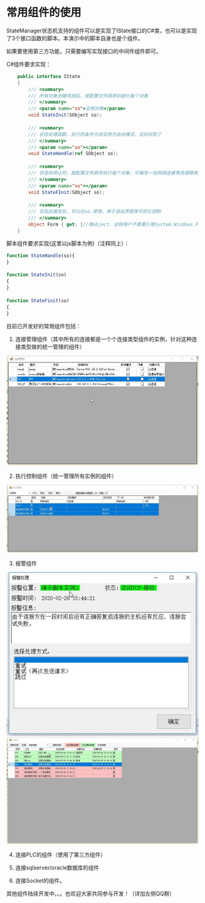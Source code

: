# 常用组件的使用
StateManager状态机支持的组件可以是实现了IState接口的C#类，也可以是实现了3个接口函数的脚本。本演示中的脚本自身也是个组件。

如果要使用第三方功能，只需要编写实现接口的中间件组件即可。

C#组件要求实现：
```c#
    public interface IState
    {
        /// <summary>
        /// 所有对象创建完成后，按配置文件顺序初始化每个对象
        /// </summary>
        /// <param name="so">实例对象</param>
        void StateInit(SObject so);

        /// <summary>
        /// 状态处理函数，执行的条件为该实例为自动模式、且时间到了
        /// </summary>
        /// <param name="so"></param>
        void StateHandle(ref SObject so);

        /// <summary>
        /// 状态机停止时，按配置文件顺序执行每个对象，可编写一些网络连接等资源释放的代码
        /// </summary>
        /// <param name="so"></param>
        void StateFInit(SObject so);

        /// <summary>
        /// 实现此属性后，可以在so.使用，用于调出界面等可视化控制
        /// </summary>
        object Form { get; }//用object，这样用户不需要引用System.Windows.Forms;
    }
```

脚本组件要求实现(这里以js脚本为例)（注释同上）：
```js
function StateHandle(so){
}

function StateInit(so)
{
}

function StateFinit(so)
{
}
```


目前已开发好的常用组件包括： 
1. 连接管理组件（其中所有的连接都是一个个连接类型组件的实例，针对这种连接类型做的统一管理的组件）

![](demo-components-using_files/1.jpg)

2. 执行控制组件（统一管理所有实例的组件）

![](demo-components-using_files/2.jpg)

3. 报警组件

![](demo-components-using_files/3.jpg)
![](demo-components-using_files/4.jpg)

4. 连接PLC的组件（使用了第三方组件）

5. 连接sqlserver/oracle数据库的组件

6. 连接Socket的组件。


其他组件陆续开发中。。。也欢迎大家共同参与开发！（详加左侧QQ群）
